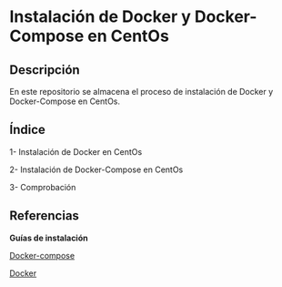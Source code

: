 # Instalación de Docker y Docker-Compose en CentOs

## Descripción

En este repositorio se almacena el proceso de instalación de Docker y Docker-Compose en CentOs.

## Índice

1- Instalación de Docker en CentOs

2- Instalación de Docker-Compose en CentOs

3- Comprobación

## Referencias

**Guías de instalación**

[Docker-compose](https://docs.docker.com/compose/install/)

[Docker](https://docs.docker.com/engine/install/centos/)